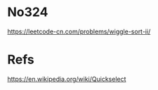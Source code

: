 # No324

https://leetcode-cn.com/problems/wiggle-sort-ii/

# Refs

https://en.wikipedia.org/wiki/Quickselect
